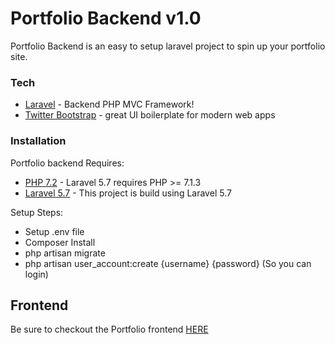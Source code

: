 # Portfolio Backend v1.0

Portfolio Backend is an easy to setup laravel project to spin up your portfolio site.

### Tech

* [Laravel](https://laravel.com) - Backend PHP MVC Framework!
* [Twitter Bootstrap](https://getbootstrap.com/docs/4.0/getting-started/introduction/) - great UI boilerplate for modern web apps

### Installation

Portfolio backend Requires:

* [PHP 7.2](http://php.net/downloads.php) - Laravel 5.7 requires PHP >= 7.1.3
* [Laravel 5.7](https://laravel.com/docs/5.7/releases) - This project is build using Laravel 5.7

Setup Steps:
* Setup .env file
* Composer Install
* php artisan migrate
* php artisan user_account:create {username} {password} (So you can login)

## Frontend
Be sure to checkout the Portfolio frontend [HERE](https://github.com/trister1997/Portfolio-Site-Frontend)
